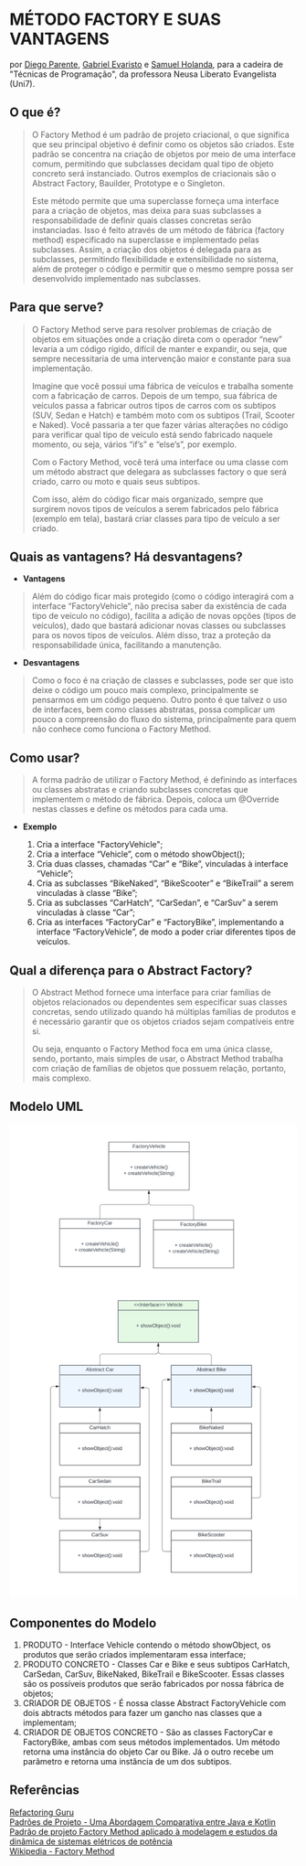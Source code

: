# MÉTODO FACTORY E SUAS VANTAGENS
por <a href="https://www.github.com/dgomp">Diego Parente</a>, <a href="https://www.github.com/evaristux">Gabriel Evaristo</a> e <a href="https://www.github.com/Sam11230982">Samuel Holanda</a>, para a cadeira de "Técnicas de Programação", da professora Neusa Liberato Evangelista (Uni7).


## O que é?

> O Factory Method é um padrão de projeto criacional, o que significa que seu principal objetivo é definir como os objetos são criados. Este padrão se concentra na criação de objetos por meio de uma interface comum, permitindo que subclasses decidam qual tipo de objeto concreto será instanciado. Outros exemplos de criacionais são o Abstract Factory, Bauilder, Prototype e o Singleton.
> 
> Este método permite que uma superclasse forneça uma interface para a criação de objetos, mas deixa para suas subclasses a responsabilidade de definir quais classes concretas serão instanciadas. Isso é feito através de um método de fábrica (factory method) especificado na superclasse e implementado pelas subclasses. Assim, a criação dos objetos é delegada para as subclasses, permitindo flexibilidade e extensibilidade no sistema, além de proteger o código e permitir que o mesmo sempre possa ser desenvolvido implementado nas subclasses.

## Para que serve?

> O Factory Method serve para resolver problemas de criação de objetos em situações onde a criação direta com o operador “new” levaria a um código rígido, difícil de manter e expandir, ou seja, que sempre necessitaria de uma intervenção maior e constante para sua implementação.
>
> Imagine que você possui uma fábrica de veículos e trabalha somente com a fabricação de carros. Depois de um tempo, sua fábrica de veículos passa a fabricar outros tipos de carros com os subtipos (SUV, Sedan e Hatch) e também moto com os subtipos (Trail, Scooter e Naked). Você passaria a ter que fazer várias alterações no código para verificar qual tipo de veículo está sendo fabricado naquele momento, ou seja, vários “if’s” e “else’s”, por exemplo.
>
> Com o Factory Method, você terá uma interface ou uma classe com um método abstract que delegara as subclasses factory o que será criado, carro ou moto e quais seus subtipos.
>
> Com isso, além do código ficar mais organizado, sempre que surgirem novos tipos de veículos a serem fabricados pelo fábrica (exemplo em tela), bastará criar classes para tipo de veículo a ser criado.

## Quais as vantagens? Há desvantagens?

* **Vantagens**

> Além do código ficar mais protegido (como o código interagirá com a interface “FactoryVehicle”, não precisa saber da existência de cada tipo de veículo no código), facilita a adição de novas opções (tipos de veículos), dado que bastará adicionar novas classes ou subclasses para os novos tipos de veículos. Além disso, traz a proteção da responsabilidade única, facilitando a manutenção.

* **Desvantagens**
  
> Como o foco é na criação de classes e subclasses, pode ser que isto deixe o código um pouco mais complexo, principalmente se pensarmos em um código pequeno. Outro ponto é que talvez o uso de interfaces, bem como classes abstratas, possa complicar um pouco a compreensão do fluxo do sistema, principalmente para quem não conhece como funciona o Factory Method.

## Como usar?
  
> A forma padrão de utilizar o Factory Method, é definindo as interfaces ou classes abstratas e criando subclasses concretas que implementem o método de fábrica. Depois, coloca um @Override nestas classes e define os métodos para cada uma.

* **Exemplo**

    1. Cria a interface "FactoryVehicle";
    2. Cria a interface “Vehicle”, com o método showObject();
    3. Cria duas classes, chamadas “Car” e “Bike”, vinculadas à interface “Vehicle”;
    4. Cria as subclasses “BikeNaked”, “BikeScooter” e “BikeTrail” a serem vinculadas à classe “Bike”;
    5. Cria as subclasses “CarHatch”, “CarSedan”, e “CarSuv” a serem vinculadas à classe “Car”;
    6. Cria as interfaces “FactoryCar” e “FactoryBike”, implementando a interface “FactoryVehicle”, de modo a poder criar diferentes tipos de veículos.

## Qual a diferença para o Abstract Factory?

> O Abstract Method fornece uma interface para criar famílias de objetos relacionados ou dependentes sem especificar suas classes concretas, sendo utilizado quando há múltiplas famílias de produtos e é necessário garantir que os objetos criados sejam compatíveis entre si.
>
> Ou seja, enquanto o Factory Method foca em uma única classe, sendo, portanto, mais simples de usar, o Abstract Method trabalha com criação de famílias de objetos que possuem relação, portanto, mais complexo.

## Modelo UML

  ![image](https://github.com/dgomp/factory-method/blob/main/Modelo%20UML.png)

## Componentes do Modelo
1. PRODUTO - Interface Vehicle contendo o método showObject, os produtos que serão criados implementaram essa interface;
2. PRODUTO CONCRETO - Classes Car e Bike e seus subtipos CarHatch, CarSedan, CarSuv, BikeNaked, BikeTrail e BikeScooter. Essas classes são os possíveis produtos que serão fabricados por nossa fábrica de objetos;
3. CRIADOR DE OBJETOS - É nossa classe Abstract FactoryVehicle com dois abtracts métodos para fazer um gancho nas classes que a implementam;
4. CRIADOR DE OBJETOS CONCRETO - São as classes FactoryCar e FactoryBike, ambas com seus métodos implementados. Um método retorna uma instância do objeto Car ou Bike. Já o outro recebe um parâmetro e retorna uma instância de um dos subtipos.

## Referências

<div><a href="https://refactoring.guru/pt-br/design-patterns/factory-method">Refactoring Guru</a></div>
<div><a href="https://linux.ime.usp.br/~cainotis/mac0499/tese.pdf">Padrões de Projeto - Uma Abordagem Comparativa entre Java e Kotlin</a></div>
<div><a href="https://www.researchgate.net/profile/Italo-Di-Paolo/publication/343239907_Padrao_de_projeto_Factory_Method_aplicado_a_modelagem_e_estudos_da_dinamica_de_sistemas_eletricos_de_potencia/links/5f1f2dc192851cd5fa4e0cac/Padrao-de-projeto-Factory-Method-aplicado-a-modelagem-e-estudos-da-dinamica-de-sistemas-eletricos-de-potencia.pdf">Padrão de projeto Factory Method aplicado à modelagem e estudos da
dinâmica de sistemas elétricos de potência</a></div>
<div><a href="https://pt.wikipedia.org/wiki/Factory_Method">Wikipedia - Factory Method</a></div>
